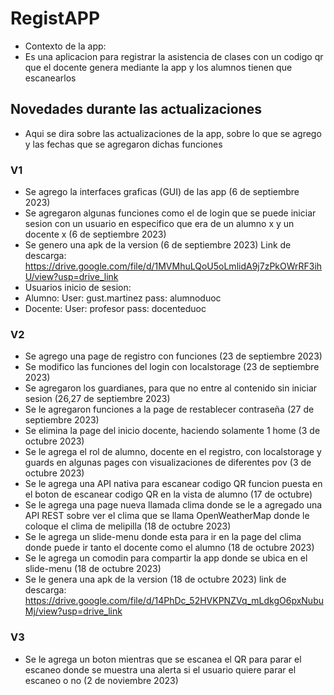# RegistAPP
- Contexto de la app:
- Es una aplicacion para registrar la asistencia de clases con un codigo qr que el docente genera mediante la app y los alumnos tienen que escanearlos

## Novedades durante las actualizaciones
- Aqui se dira sobre las actualizaciones de la app, sobre lo que se agrego y las fechas que se agregaron dichas funciones

### V1
- Se agrego la interfaces graficas (GUI) de las app (6 de septiembre 2023)
- Se agregaron algunas funciones como el de login que se puede iniciar sesion con un usuario en especifico que era de un alumno x y un docente x (6 de septiembre 2023)
- Se genero una apk de la version (6 de septiembre 2023) Link de descarga: https://drive.google.com/file/d/1MVMhuLQoU5oLmlidA9j7zPkOWrRF3ihU/view?usp=drive_link
- Usuarios inicio de sesion:
- Alumno: User: gust.martinez pass: alumnoduoc
- Docente: User: profesor pass: docenteduoc

### V2
- Se agrego una page de registro con funciones (23 de septiembre 2023)
- Se modifico las funciones del login con localstorage (23 de septiembre 2023)
- Se agregaron los guardianes, para que no entre al contenido sin iniciar sesion (26,27 de septiembre 2023)
- Se le agregaron funciones a la page de restablecer contraseña (27 de septiembre 2023)
- Se elimina la page del inicio docente, haciendo solamente 1 home (3 de octubre 2023)
- Se le agrega el rol de alumno, docente en el registro, con localstorage y guards en algunas pages con visualizaciones de diferentes pov (3 de octubre 2023)
- Se le agrega una API nativa para escanear codigo QR funcion puesta en el boton de escanear codigo QR en la vista de alumno (17 de octubre)
- Se le agrega una page nueva llamada clima donde se le a agregado una API REST sobre ver el clima que se llama OpenWeatherMap donde le coloque el clima de melipilla (18 de octubre 2023)
- Se le agrega un slide-menu donde esta para ir en la page del clima donde puede ir tanto el docente como el alumno (18 de octubre 2023)
- Se le agrega un comodin para compartir la app donde se ubica en el slide-menu (18 de octubre 2023)
- Se le genera una apk de la version (18 de octubre 2023) link de descarga: https://drive.google.com/file/d/14PhDc_52HVKPNZVq_mLdkgO6pxNubuMj/view?usp=drive_link

### V3
- Se le agrega un boton mientras que se escanea el QR para parar el escaneo donde se muestra una alerta si el usuario quiere parar el escaneo o no (2 de noviembre 2023)
